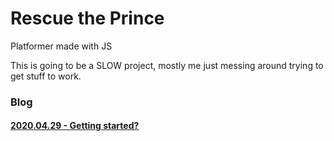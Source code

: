 # Rescue the Prince
Platformer made with JS

This is going to be a SLOW project, mostly me just messing around trying to get stuff to work.

### Blog
#### [2020.04.29 - Getting started?](/rescue_the_prince/2020.04.29/)
